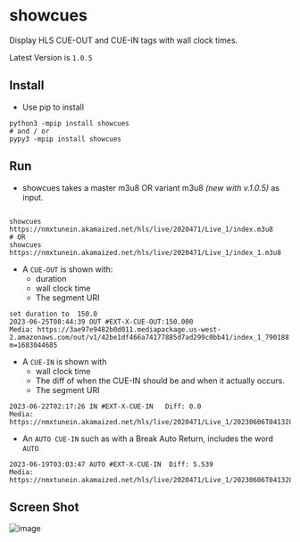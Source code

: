 # showcues
Display HLS CUE-OUT and CUE-IN tags  with wall clock times.

 Latest Version is `1.0.5`

## Install 
* Use pip to install
```rebol
python3 -mpip install showcues 
# and / or 
pypy3 -mpip install showcues
```

## Run 
* showcues takes a master m3u8 OR variant m3u8 _(new with v.1.0.5)_ as input.
```rebol

showcues https://nmxtunein.akamaized.net/hls/live/2020471/Live_1/index.m3u8
# OR
showcues https://nmxtunein.akamaized.net/hls/live/2020471/Live_1/index_1.m3u8

```

* A `CUE-OUT` is shown with:
    * duration
    * wall clock time
    * The segment URI 
```smalltalk
set duration to  150.0
2023-06-25T08:44:39 OUT #EXT-X-CUE-OUT:150.000 
Media: https://3ae97e9482b0d011.mediapackage.us-west-2.amazonaws.com/out/v1/42be1df466a74177885d7ad299c0bb41/index_1_790188.ts?m=1683044685
```

* A `CUE-IN` is shown with
    * wall clock time
    * The diff of when the CUE-IN should be and when it actually occurs.
    * The segment URI 
```smalltalk
2023-06-22T02:17:26 IN #EXT-X-CUE-IN   Diff: 0.0
Media: https://nmxtunein.akamaized.net/hls/live/2020471/Live_1/20230606T041328/index_2400/00115/index_2400_01720.ts

```
  * An `AUTO CUE-IN` such as with a Break Auto Return, includes the word `AUTO`
```smalltalk
2023-06-19T03:03:47 AUTO #EXT-X-CUE-IN  Diff: 5.539 
Media: https://nmxtunein.akamaized.net/hls/live/2020471/Live_1/20230606T041328/index_375/00094/index_375_00039.ts
```
## Screen Shot
![image](https://github.com/futzu/showcues/assets/52701496/01a59b89-9baa-40a2-86ea-31d39924912f)
